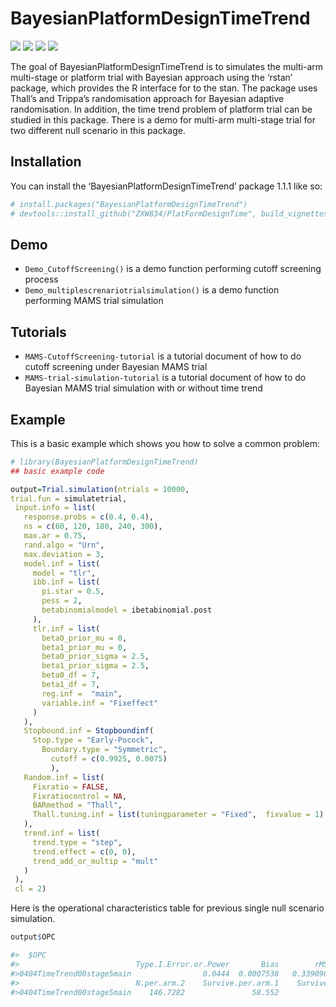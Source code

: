 
<!-- README.md is generated from README.Rmd. Please edit that file -->

# BayesianPlatformDesignTimeTrend

<!-- badges: start -->
[![](https://cranlogs.r-pkg.org/badges/grand-total/BayesianPlatformDesignTimeTrend)](https://cran.rstudio.com/web/packages/BayesianPlatformDesignTimeTrend/index.html)
[![](https://cranlogs.r-pkg.org/badges/BayesianPlatformDesignTimeTrend)](https://cran.rstudio.com/web/packages/BayesianPlatformDesignTimeTrend/index.html)
[![](https://img.shields.io/cran/v/BayesianPlatformDesignTimeTrend)](https://cran.rstudio.com/web/packages/BayesianPlatformDesignTimeTrend/index.html)
[![](https://img.shields.io/cran/l/BayesianPlatformDesignTimeTrend)](https://opensource.org/license/mit/)
<!-- badges: end -->

The goal of BayesianPlatformDesignTimeTrend is to simulates the
multi-arm multi-stage or platform trial with Bayesian approach using the
‘rstan’ package, which provides the R interface for to the stan. The
package uses Thall’s and Trippa’s randomisation approach for Bayesian
adaptive randomisation. In addition, the time trend problem of platform
trial can be studied in this package. There is a demo for multi-arm
multi-stage trial for two different null scenario in this package.

## Installation

You can install the ‘BayesianPlatformDesignTimeTrend’ package 1.1.1 like
so:

``` r
# install.packages("BayesianPlatformDesignTimeTrend")
# devtools::install_github("ZXW834/PlatFormDesignTime", build_vignettes = TRUE)
```

## Demo

-   `Demo_CutoffScreening()` is a demo function performing cutoff
    screening process
-   `Demo_multiplescrenariotrialsimulation()` is a demo function
    performing MAMS trial simulation

## Tutorials

-   `MAMS-CutoffScreening-tutorial` is a tutorial document of how to do
    cutoff screening under Bayesian MAMS trial
-   `MAMS-trial-simulation-tutorial` is a tutorial document of how to do
    Bayesian MAMS trial simulation with or without time trend

## Example

This is a basic example which shows you how to solve a common problem:

``` r
# library(BayesianPlatformDesignTimeTrend)
## basic example code
```

``` r
output=Trial.simulation(ntrials = 10000,
trial.fun = simulatetrial,
 input.info = list(
   response.probs = c(0.4, 0.4),
   ns = c(60, 120, 180, 240, 300),
   max.ar = 0.75,
   rand.algo = "Urn",
   max.deviation = 3,
   model.inf = list(
     model = "tlr",
     ibb.inf = list(
       pi.star = 0.5,
       pess = 2,
       betabinomialmodel = ibetabinomial.post
     ),
     tlr.inf = list(
       beta0_prior_mu = 0,
       beta1_prior_mu = 0,
       beta0_prior_sigma = 2.5,
       beta1_prior_sigma = 2.5,
       beta0_df = 7,
       beta1_df = 7,
       reg.inf =  "main",
       variable.inf = "Fixeffect"
     )
   ),
   Stopbound.inf = Stopboundinf(
     Stop.type = "Early-Pocock",
       Boundary.type = "Symmetric",
         cutoff = c(0.9925, 0.0075)
         ),
   Random.inf = list(
     Fixratio = FALSE,
     Fixratiocontrol = NA,
     BARmethod = "Thall",
     Thall.tuning.inf = list(tuningparameter = "Fixed",  fixvalue = 1)
   ),
   trend.inf = list(
     trend.type = "step",
     trend.effect = c(0, 0),
     trend_add_or_multip = "mult"
   )
 ),
 cl = 2)
```

Here is the operational characteristics table for previous single null
scenario simulation.

``` r
output$OPC
```

``` r
#>  $OPC
#>                          Type.I.Error.or.Power       Bias        rMSE     N.per.arm.1
#>0404TimeTrend00stage5main                0.0444  0.0007538   0.3390904        146.4978
#>                          N.per.arm.2    Survive.per.arm.1    Survive.per.arm.2          N
#>0404TimeTrend00stage5main    146.7282               58.552              58.6241    293.226
```

